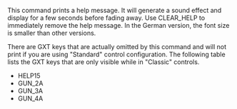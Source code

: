 This command prints a help message. It will generate a sound effect and display for a few seconds before fading away. Use CLEAR_HELP to immediately remove the help message. In the German version, the font size is smaller than other versions.

There are GXT keys that are actually omitted by this command and will not print if you are using "Standard" control configuration. The following table lists the GXT keys that are only visible while in "Classic" controls.

- HELP15
- GUN_2A
- GUN_3A
- GUN_4A
